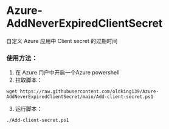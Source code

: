 # Azure-AddNeverExpiredClientSecret
自定义 Azure 应用中 Client secret 的过期时间

### 使用方法：
1) 在 Azure 门户中开启一个Azure powershell
2) 拉取脚本：
```
wget https://raw.githubusercontent.com/oldking139/Azure-AddNeverExpiredClientSecret/main/Add-client-secret.ps1
```
3) 运行脚本：
```
./Add-client-secret.ps1
```
